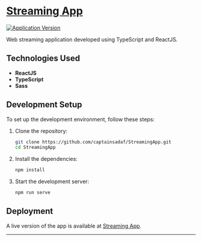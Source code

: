 # [Streaming App](https://captainsadaf.github.io/StreamingApp/)

[![Application Version](https://img.shields.io/badge/version-0.1.0-blue)](https://github.com/captainsadaf/StreamingApp/)

Web streaming application developed using TypeScript and ReactJS.

## Technologies Used

- **ReactJS**
- **TypeScript**
- **Sass**

## Development Setup

To set up the development environment, follow these steps:

1. Clone the repository:
    ```bash
    git clone https://github.com/captainsadaf/StreamingApp.git
    cd StreamingApp
    ```

2. Install the dependencies:
    ```bash
    npm install
    ```

3. Start the development server:
    ```bash
    npm run serve
    ```

## Deployment

A live version of the app is available at [Streaming App](https://captainsadaf.github.io/StreamingApp/).


---
